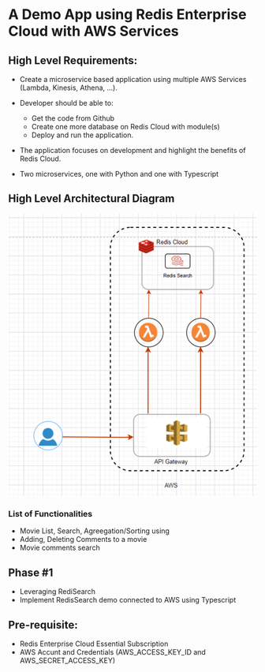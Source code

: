 # A Demo App using Redis Enterprise Cloud with AWS Services


## High Level Requirements:

- Create a microservice based application using multiple AWS Services (Lambda, Kinesis, Athena, ...).
- Developer should be able to:
   - Get the code from Github
   - Create one more database on Redis Cloud with module(s)
   - Deploy and run the application.

- The application focuses on development and highlight the benefits of Redis Cloud.
- Two microservices, one with Python and one with Typescript

## High Level Architectural Diagram

![My Image](./images/image.png)


### List of Functionalities

- Movie List, Search, Agreegation/Sorting using 
- Adding, Deleting Comments to a movie
- Movie comments search

## Phase #1
- Leveraging RediSearch
- Implement RedisSearch demo connected to AWS using Typescript 

<tbd>

## Pre-requisite:

- Redis Enterprise Cloud Essential Subscription
- AWS Accunt and Credentials (AWS_ACCESS_KEY_ID and AWS_SECRET_ACCESS_KEY)
